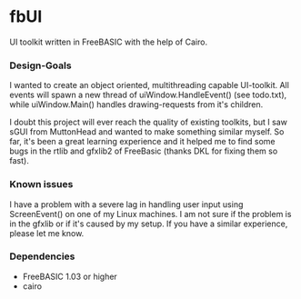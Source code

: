 # fbUI

UI toolkit written in FreeBASIC with the help of Cairo.

### Design-Goals

I wanted to create an object oriented, multithreading capable UI-toolkit. All events will spawn a new thread of uiWindow.HandleEvent() (see todo.txt), while uiWindow.Main() handles drawing-requests from it's children. 

I doubt this project will ever reach the quality of existing toolkits, but I saw sGUI from MuttonHead and wanted to make something similar myself. So far, it's been a great learning experience and it helped me to find some bugs in the rtlib and gfxlib2 of FreeBasic (thanks DKL for fixing them so fast).

### Known issues

I have a problem with a severe lag in handling user input using ScreenEvent() on one of my Linux machines. I am not sure if the problem is in the gfxlib or if it's caused by my setup. If you have a similar experience, please let me know. 

### Dependencies

* FreeBASIC 1.03 or higher
* cairo
